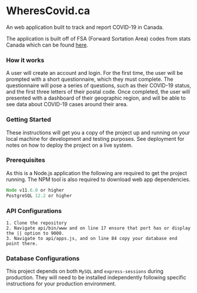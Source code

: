 # WheresCovid.ca

An web application built to track and report COVID-19 in Canada. 

The application is built off of FSA (Forward Sortation Area) codes from stats Canada which can be found [here](https://www12.statcan.gc.ca/census-recensement/2011/geo/bound-limit/bound-limit-2016-eng.cfm ).

### How it works

A user will create an account and login. For the first time, the user will be prompted with a short questionnaire, which they must complete. The questionnaire will pose a series of questions, such as their COVID-19 status, and the first three letters of their postal code. Once completed, the user will presented with a dashboard of their geographic region, and will be able to see data about COVID-19 cases around their area.

### Getting Started

These instructions will get you a copy of the project up and running on your local machine for development and testing purposes. See deployment for notes on how to deploy the project on a live system.

### Prerequisites

As this is a Node.js application the following are required to get the project running.
The NPM tool is also required to download web app dependencies.

```javascript
Node v11.6.0 or higher
PostgreSQL 12.2 or higher
```

### API Configurations

```
1. Clone the repository
2. Navigate api/bin/www and on line 17 ensure that port has or display the || option to 9000.
3. Navigate to api/apps.js, and on line 84 copy your database end point there.
```

### Database Configurations

This project depends on both `MySQL` and `express-sessions` during production. They will need to be installed independently following specific instructions for your production environment.

#### 

